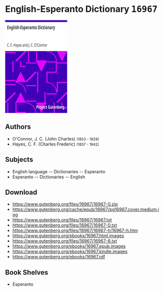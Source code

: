 # English-Esperanto Dictionary <kbd>16967</kbd>

![](./cover.medium.jpg "")

## Authors


 - O'Connor, J. C. (John Charles) <small>(1853 - 1928)</small>
 - Hayes, C. F. (Charles Frederic) <small>(1857 - 1942)</small>

## Subjects


 - English language -- Dictionaries -- Esperanto
 - Esperanto -- Dictionaries -- English

## Download


 - https://www.gutenberg.org/files/16967/16967-0.zip
 - https://www.gutenberg.org/cache/epub/16967/pg16967.cover.medium.jpg
 - https://www.gutenberg.org/files/16967/16967.txt
 - https://www.gutenberg.org/files/16967/16967-0.txt
 - https://www.gutenberg.org/files/16967/16967-h/16967-h.htm
 - https://www.gutenberg.org/ebooks/16967.html.images
 - https://www.gutenberg.org/files/16967/16967-8.txt
 - https://www.gutenberg.org/ebooks/16967.epub.images
 - https://www.gutenberg.org/ebooks/16967.kindle.images
 - https://www.gutenberg.org/ebooks/16967.rdf

## Book Shelves


 - Esperanto
